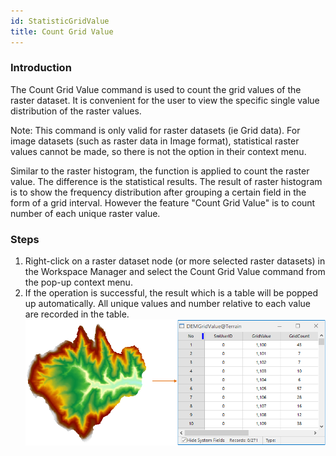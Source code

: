 ```yaml
---
id: StatisticGridValue
title: Count Grid Value  
---  
```

### Introduction

The Count Grid Value command is used to count the grid values of the raster dataset. It is convenient for the user to view the specific single value distribution of the raster values.

Note: This command is only valid for raster datasets (ie Grid data). For image datasets (such as raster data in Image format), statistical raster values cannot be made, so there is not the option in their context menu.

Similar to the raster histogram, the function is applied to count the raster value. The difference is the statistical results. The result of raster histogram is to show the frequency distribution after grouping a certain field in the form of a grid interval. However the feature "Count Grid Value" is to count number of each unique raster value.

### Steps

1. Right-click on a raster dataset node (or more selected raster datasets) in the Workspace Manager and select the Count Grid Value command from the pop-up context menu.
2. If the operation is successful, the result which is a table will be popped up automatically. All unique values and number relative to each value are recorded in the table.
![](img/StatisticGridValue.png)  
